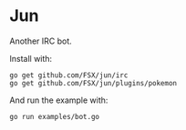 Jun
===

Another IRC bot.

Install with:

    go get github.com/FSX/jun/irc
    go get github.com/FSX/jun/plugins/pokemon

And run the example with:

    go run examples/bot.go
